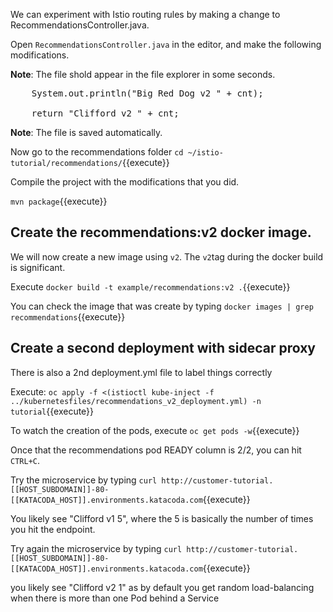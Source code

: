 We can experiment with Istio routing rules by making a change to RecommendationsController.java.

Open `RecommendationsController.java` in the editor, and make the following modifications.

**Note**: The file shold appear in the file explorer in some seconds.

<pre class="file" data-filename="/root/istio-tutorial/recommendations/src/main/java/com/example/recommendations/RecommendationsController.java">
    System.out.println("Big Red Dog v2 " + cnt);
     
    return "Clifford v2 " + cnt;
</pre>

**Note**: The file is saved automatically.

Now go to the recommendations folder `cd ~/istio-tutorial/recommendations/`{{execute}}

Compile the project with the modifications that you did.

`mvn package`{{execute}}

## Create the recommendations:v2 docker image.

We will now create a new image using `v2`. The `v2`tag during the docker build is significant.

Execute `docker build -t example/recommendations:v2 .`{{execute}}

You can check the image that was create by typing `docker images | grep recommendations`{{execute}}

## Create a second deployment with sidecar proxy

There is also a 2nd deployment.yml file to label things correctly

Execute: `oc apply -f <(istioctl kube-inject -f ../kubernetesfiles/recommendations_v2_deployment.yml) -n tutorial`{{execute}}

To watch the creation of the pods, execute `oc get pods -w`{{execute}}

Once that the recommendations pod READY column is 2/2, you can hit `CTRL+C`. 

Try the microservice by typing `curl http://customer-tutorial.[[HOST_SUBDOMAIN]]-80-[[KATACODA_HOST]].environments.katacoda.com`{{execute}}

You likely see "Clifford v1 5", where the 5 is basically the number of times you hit the endpoint.

Try again the microservice by typing `curl http://customer-tutorial.[[HOST_SUBDOMAIN]]-80-[[KATACODA_HOST]].environments.katacoda.com`{{execute}}

you likely see "Clifford v2 1" as by default you get random load-balancing when there is more than one Pod behind a Service





